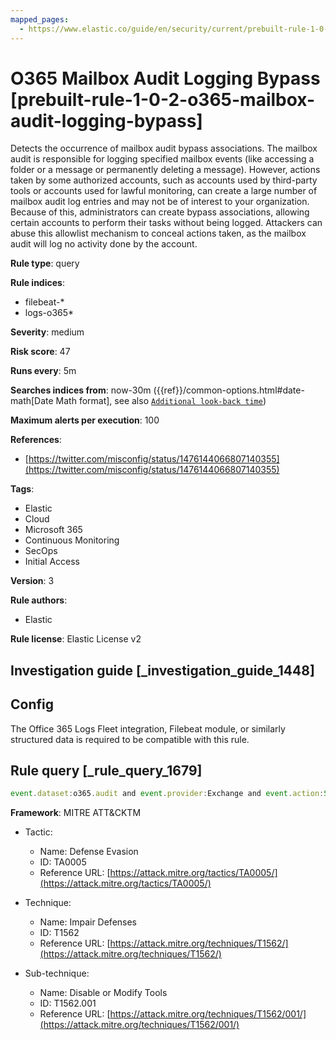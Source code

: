 ```yaml
---
mapped_pages:
  - https://www.elastic.co/guide/en/security/current/prebuilt-rule-1-0-2-o365-mailbox-audit-logging-bypass.html
---
```


# O365 Mailbox Audit Logging Bypass [prebuilt-rule-1-0-2-o365-mailbox-audit-logging-bypass]

Detects the occurrence of mailbox audit bypass associations. The mailbox audit is responsible for logging specified mailbox events (like accessing a folder or a message or permanently deleting a message). However, actions taken by some authorized accounts, such as accounts used by third-party tools or accounts used for lawful monitoring, can create a large number of mailbox audit log entries and may not be of interest to your organization. Because of this, administrators can create bypass associations, allowing certain accounts to perform their tasks without being logged. Attackers can abuse this allowlist mechanism to conceal actions taken, as the mailbox audit will log no activity done by the account.

**Rule type**: query

**Rule indices**:

* filebeat-*
* logs-o365*

**Severity**: medium

**Risk score**: 47

**Runs every**: 5m

**Searches indices from**: now-30m ({{ref}}/common-options.html#date-math[Date Math format], see also [`Additional look-back time`](docs-content://solutions/security/detect-and-alert/create-detection-rule.md#rule-schedule))

**Maximum alerts per execution**: 100

**References**:

* [https://twitter.com/misconfig/status/1476144066807140355](https://twitter.com/misconfig/status/1476144066807140355)

**Tags**:

* Elastic
* Cloud
* Microsoft 365
* Continuous Monitoring
* SecOps
* Initial Access

**Version**: 3

**Rule authors**:

* Elastic

**Rule license**: Elastic License v2

## Investigation guide [_investigation_guide_1448]

## Config

The Office 365 Logs Fleet integration, Filebeat module, or similarly structured data is required to be compatible with this rule.

## Rule query [_rule_query_1679]

```js
event.dataset:o365.audit and event.provider:Exchange and event.action:Set-MailboxAuditBypassAssociation and event.outcome:success
```

**Framework**: MITRE ATT&CKTM

* Tactic:

    * Name: Defense Evasion
    * ID: TA0005
    * Reference URL: [https://attack.mitre.org/tactics/TA0005/](https://attack.mitre.org/tactics/TA0005/)

* Technique:

    * Name: Impair Defenses
    * ID: T1562
    * Reference URL: [https://attack.mitre.org/techniques/T1562/](https://attack.mitre.org/techniques/T1562/)

* Sub-technique:

    * Name: Disable or Modify Tools
    * ID: T1562.001
    * Reference URL: [https://attack.mitre.org/techniques/T1562/001/](https://attack.mitre.org/techniques/T1562/001/)




